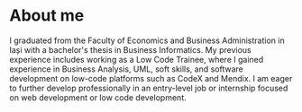 # About me
I graduated from the Faculty of Economics and Business Administration in Iași with a bachelor's thesis in Business
Informatics. My previous experience includes working as a Low Code Trainee, where I gained experience in Business
Analysis, UML, soft skills, and software development on low-code platforms such as CodeX and Mendix. I am eager to
further develop professionally in an entry-level job or internship focused on web development or low code
development.


